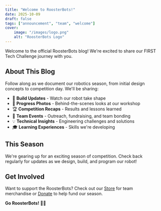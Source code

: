 ```yaml
---
title: "Welcome to RoosterBots!"
date: 2025-10-09
draft: false
tags: ["announcement", "team", "welcome"]
cover:
    image: "/images/logo.png"
    alt: "RoosterBots Logo"
---
```


Welcome to the official RoosterBots blog! We're excited to share our FIRST Tech Challenge journey with you.

## About This Blog

Follow along as we document our robotics season, from initial design concepts to competition day. We'll be sharing:

- 🔧 **Build Updates** - Watch our robot take shape
- 📸 **Progress Photos** - Behind-the-scenes looks at our workshop
- 🏆 **Competition Recaps** - Results and lessons learned
- 🤝 **Team Events** - Outreach, fundraising, and team bonding
- 💡 **Technical Insights** - Engineering challenges and solutions
- 🎓 **Learning Experiences** - Skills we're developing

## This Season

We're gearing up for an exciting season of competition. Check back regularly for updates as we design, build, and program our robot!

## Get Involved

Want to support the RoosterBots? Check out our [Store](/store/) for team merchandise or [Donate](/donate/) to help fund our season.

**Go RoosterBots!** 🐓🤖
